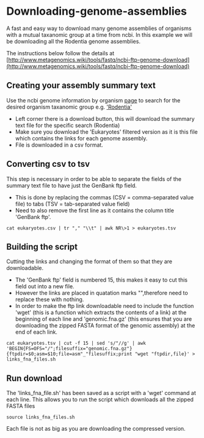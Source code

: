 # Downloading-genome-assemblies
A fast and easy way to download many genome assemblies of organisms with a mutual taxanomic group at a time from ncbi.
In this example we will be downloading all the Rodentia genome assemblies.

The instructions below follow the details at [http://www.metagenomics.wiki/tools/fastq/ncbi-ftp-genome-download](http://www.metagenomics.wiki/tools/fastq/ncbi-ftp-genome-download) 

## Creating your assembly summary text
Use the ncbi genome information by organism [page](https://www.ncbi.nlm.nih.gov/genome/browse/#!/overview/) to search for the desired organism taxanomic group e.g. ['Rodentia'](https://www.ncbi.nlm.nih.gov/genome/browse/#!/eukaryotes/rodentia)
- Left corner there is a download button, this will download the summary text file for the specific search (Rodentia)
- Make sure you download the 'Eukaryotes' filtered version as it is this file which contains the links for each genome assembly.
- File is downloaded in a csv format.

## Converting csv to tsv
This step is necessary in order to be able to separate the fields of the summary text file to have just the GenBank ftp field. 
- This is done by replacing the commas (CSV = comma-separated value file) to tabs (TSV = tab-separated value field)
- Need to also remove the first line as it contains the column title 'GenBank ftp'.
```
cat eukaryotes.csv | tr "," "\\t" | awk NR\>1 > eukaryotes.tsv
```

## Building the script
Cutting the links and changing the format of them so that they are downloadable. 
- The 'GenBank ftp' field is numbered 15, this makes it easy to cut this field out into a new file.
- However the links are placed in quatation marks "",therefore need to replace these with nothing.
- In order to make the ftp link downloadable need to include the function 'wget' (this is a function which extracts the contents of a link) at the beginning of each line and 'genomic.fna.gz' (this ensures that you are downloading the zipped FASTA format of the genomic assembly) at the end of each link.

```
cat eukaryotes.tsv | cut -f 15 | sed 's/"//g' | awk 'BEGIN{FS=OFS="/";filesuffix="genomic.fna.gz"}{ftpdir=$0;asm=$10;file=asm"_"filesuffix;print "wget "ftpdir,file}' > links_fna_files.sh
```

## Run download
The 'links_fna_file.sh' has been saved as a script with a 'wget' command at each line. This allows you to run the script which downloads all the zipped FASTA files 

```
source links_fna_files.sh
```
Each file is not as big as you are downloading the compressed version.

